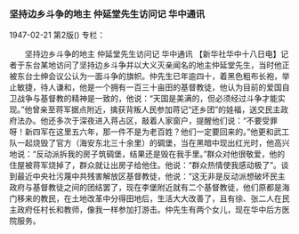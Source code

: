 ### 坚持边乡斗争的地主  仲延堂先生访问记  华中通讯

1947-02-21
第2版()
专栏：

　　坚持边乡斗争的地主
    仲延堂先生访问记
    华中通讯
    【新华社华中十八日电】记者于东台某地访问了坚持边乡斗争并以大义灭亲闻名的地主仲延堂先生，当时他正被东台士绅会议公认为一面斗争的旗帜。仲先生已年逾四十，着黑色粗布长袍，举止敏捷，待人谦和，他是一个拥有一百三十亩田的基督教徒，他认为目前的爱国自卫战争与基督教的精神是一致的，他说：“天国是美满的，但必须经过斗争才能实现。”他曾亲至蒋军据点附近，擒获背叛人民参加蒋记“还乡团”的娃福，送交民主政府法办。他还多次于深夜进入蒋占区，敲着人家窗户，提醒他们说：“不要受罪呀！新四军在这里五六年，那一件不是为老百姓？他们一定要回来的。”他更和武工队一起烧毁了官方（海安东北三十余里）的碉堡，当在黑暗中现出红光时，他高兴地说：“反动派拆我的房子筑碉堡，结果还是毁在我手里。”群众对他很敬爱，他的住屋被蒋军烧掉了，群众就让出房子给他住。他说：“群众热情使我感动极了”。谈到最近中央社污蔑中共残害解放区基督教徒，他说：“这无非是反动派想破坏民主政府与基督教徒之间的团结罢了，现在李堡附近就有二个基督教徒，他们原都是海门移来的教民，在土地改革中分得田地后，生活大大改善了，且有徐、张二人在民主政府任村长和教师，像我一样参加打游击。仲先生有两个女儿，现在华中后方医院服务。

